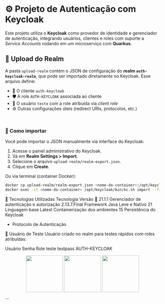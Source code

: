 # ⚙️ Projeto de Autenticação com Keycloak 

Este projeto utiliza o **Keycloak** como provedor de identidade e gerenciador de autenticação, integrando usuários, clientes e roles com suporte a *Service Accounts* rodando em um microserviço com **Quarkus**.

## 📂 Upload do Realm

A pasta `upload-realm` contém o JSON de configuração do **realm `auth-keycloak-realm`**, que pode ser importado diretamente no Keycloak. Esse arquivo define:

- 🔑 O cliente `auth-keycloak`
- 🛡️ A role `AUTH-KEYCLOAK` associada ao cliente
- 👤 O usuário `teste` com a role atribuída via *client role*
- ⚙️ Outras configurações úteis (redirect URIs, protocolos, etc.)

<br/>

### 🔁 Como importar

Você pode importar o JSON manualmente via interface do Keycloak:

1. Acesse o painel administrativo do Keycloak.
2. Vá em **Realm Settings > Import**.
3. Selecione o arquivo `upload-realm/realm-export.json`.
4. Clique em **Create**.

Ou via terminal (container Docker):

```bash
docker cp upload-realm/realm-export.json <nome-do-container>:/opt/keycloak/data/import
docker exec -it <nome-do-container> /opt/keycloak/bin/kc.sh import --file=/opt/keycloak/data/import/realm-export.json --override
```

🧪 Tecnologias Utilizadas
Tecnologia	Versão	:rocket:
21.1.1	Gerenciador de autenticação e autorização
2.13.7.Final	Framework Java Leve e Nativo
21	Linguagem base
Latest	Containerização dos ambientes
15	Persistência do Keycloak
-	Protocolo de Autenticação

👤 Usuário de Teste
Usuário criado no realm para testes rápidos com roles atribuídas:

Usuário	Senha	Role
teste	testpass	AUTH-KEYCLOAK

<p align="center"> <img src="https://www.keycloak.org/resources/images/keycloak_logo_200px.svg" width="120px"/> <img src="https://www.docker.com/wp-content/uploads/2022/03/Docker-Logo-White-RGB_Vertical.png" width="120px"/> <img src="https://quarkus.io/assets/images/logos/quarkus_icon_rgb_300px_reverse.png" width="120px"/> </p> ```

